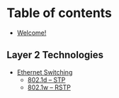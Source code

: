 # Table of contents

* [Welcome!](README.md)

## Layer 2 Technologies

* [ Ethernet Switching](layer-2-technologies/ethernet-switching/README.md)
  * [802.1d – STP](layer-2-technologies/ethernet-switching/802.1d-stp.md)
  * [802.1w – RSTP](layer-2-technologies/ethernet-switching/802.1w-rstp.md)
